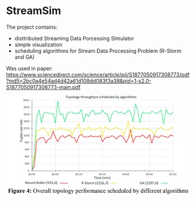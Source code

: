 # StreamSim

The project contains:
 - disttributed Streaming Data Porcessing SImulator
 - simple visualization
 - scheduling algorithms for Stream Data Processing Problem (R-Storm and GA)

Was used in paper:
https://www.sciencedirect.com/science/article/pii/S1877050917308773/pdf?md5=2bc0a4e54ad4d42a61d108dd083f3a38&pid=1-s2.0-S1877050917308773-main.pdf

![plot](./stream_app.png)
